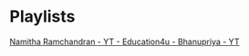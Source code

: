 

# Playlists 
[Namitha Ramchandran - YT - ](https://www.youtube.com/watch?v=ucX027b2B8Q&list=PLpzddu_MrQ5arBI1m6DIO8qy20KpfKkDb)
[Education4u - Bhanupriya - YT ](https://www.youtube.com/watch?v=NmMky9Pg8Yc&list=PLrjkTql3jnm9cY0ijEyr2fPdwnH-0t8EY)